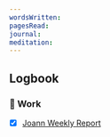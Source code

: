 ```yaml
---
wordsWritten: 
pagesRead: 
journal: 
meditation:
---
```



## Logbook

### 💼 Work
- [x] [Joann Weekly Report](things:///show?id=8djMkdbPsBnUhcEha95rUB)